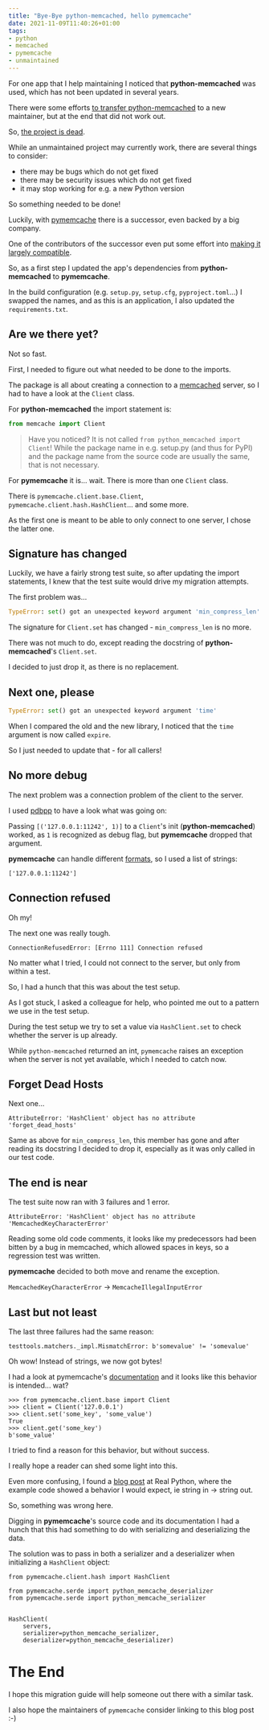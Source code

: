 ```yaml
---
title: "Bye-Bye python-memcached, hello pymemcache"
date: 2021-11-09T11:40:26+01:00
tags:
- python
- memcached
- pymemcache
- unmaintained
---
```


For one app that I help maintaining I noticed that **python-memcached** was used, which has not been updated in several years.

There were some efforts [to transfer python-memcached](https://github.com/linsomniac/python-memcached/issues/95) to a new maintainer,
but at the end that did not work out.

So, [the project is dead](https://github.com/linsomniac/python-memcached/issues/177).

While an unmaintained project may currently work,
there are several things to consider:
- there may be bugs which do not get fixed
- there may be security issues which do not get fixed
- it may stop working for e.g. a new Python version

So something needed to be done!

Luckily,
with [pymemcache](https://pypi.org/project/pymemcache/) there is a successor,
even backed by a big company.

One of the contributors of the successor even put some effort into [making it largely compatible](https://github.com/linsomniac/python-memcached/issues/177#issuecomment-744345125).

So, as a first step I updated the app's dependencies from **python-memcached** to **pymemcache**.

In the build configuration (e.g. `setup.py`, `setup.cfg`, `pyproject.toml`...) I swapped the names,
and as this is an application, I also updated the `requirements.txt`.

## Are we there yet?

Not so fast.

First, I needed to figure out what needed to be done to the imports.

The package is all about creating a connection to a [memcached](https://memcached.org/) server,
so I had to have a look at the `Client` class.

For **python-memcached** the import statement is:

```python
from memcache import Client
```

> Have you noticed?
> It is not called `from python_memcached import Client`!
> While the package name in e.g. setup.py (and thus for PyPI)
and the package name from the source code are usually the same,
that is not necessary.

For **pymemcache** it is... wait. There is more than one `Client` class.

There is `pymemcache.client.base.Client`, `pymemcache.client.hash.HashClient`... and some more.

As the first one is meant to be able to only connect to one server,
I chose the latter one.

## Signature has changed

Luckily,
we have a fairly strong test suite,
so after updating the import statements,
I knew that the test suite would drive my migration attempts.

The first problem was...

```python
TypeError: set() got an unexpected keyword argument 'min_compress_len'
```

The signature for `Client.set` has changed - `min_compress_len` is no more.

There was not much to do,
except reading the docstring of **python-memcached**'s `Client.set`.

I decided to just drop it,
as there is no replacement.

## Next one, please

```python
TypeError: set() got an unexpected keyword argument 'time'
```

When I compared the old and the new library,
I noticed that the `time` argument is now called `expire`.

So I just needed to update that - for all callers!

## No more debug

The next problem was a connection problem of the client to the server.

I used [pdbpp](https://pypi.org/project/pdbpp/) to have a look what was going on:

Passing `[('127.0.0.1:11242', 1)]` to a `Client`'s init (**python-memcached**) worked,
as `1` is recognized as debug flag,
but **pymemcache** dropped that argument.

**pymemcache** can handle different [formats](https://github.com/pinterest/pymemcache/blob/79d98d23cd589556b0dc51a7d10ea338e90a944e/pymemcache/client/base.py#L120-L138),
so I used a list of strings:

```
['127.0.0.1:11242']
```

## Connection refused

Oh my!

The next one was really tough.

```
ConnectionRefusedError: [Errno 111] Connection refused
```

No matter what I tried,
I could not connect to the server,
but only from within a test.

So, I had a hunch that this was about the test setup.

As I got stuck,
I asked a colleague for help,
who pointed me out to a pattern we use in the test setup.

During the test setup we try to set a value via `HashClient.set` to check whether the server is up already.

While `python-memcached` returned an int,
`pymemcache` raises an exception when the server is not yet available,
which I needed to catch now.

## Forget Dead Hosts

Next one...

```
AttributeError: 'HashClient' object has no attribute 'forget_dead_hosts'
```

Same as above for `min_compress_len`,
this member has gone and after reading its docstring I decided to drop it,
especially as it was only called in our test code.

## The end is near

The test suite now ran with 3 failures and 1 error.

```
AttributeError: 'HashClient' object has no attribute 'MemcachedKeyCharacterError'
```

Reading some old code comments, it looks like my predecessors had been bitten by a bug in memcached,
which allowed spaces in keys, so a regression test was written.

**pymemcache** decided to both move and rename the exception.

`MemcachedKeyCharacterError` -> `MemcacheIllegalInputError`

## Last but not least

The last three failures had the same reason:

```
testtools.matchers._impl.MismatchError: b'somevalue' != 'somevalue'
```

Oh wow! Instead of strings, we now got bytes!

I had a look at pymemcache's [documentation](https://pymemcache.readthedocs.io/en/latest/getting_started.html#interacting-with-pymemcache)
and it looks like this behavior is intended... wat?

```
>>> from pymemcache.client.base import Client
>>> client = Client('127.0.0.1')
>>> client.set('some_key', 'some_value')
True
>>> client.get('some_key')
b'some_value'
```

I tried to find a reason for this behavior,
but without success.

I really hope a reader can shed some light into this.

Even more confusing, I found a [blog post](https://realpython.com/python-memcache-efficient-caching/#storing-and-retrieving-cached-values-using-python) at Real Python,
where the example code showed a behavior I would expect, ie string in -> string out.

So, something was wrong here.

Digging in **pymemcache**'s source code and its documentation
I had a hunch that this had something to do with serializing and deserializing the data.

The solution was to pass in both a serializer and a deserializer when initializing a `HashClient` object:

```
from pymemcache.client.hash import HashClient

from pymemcache.serde import python_memcache_deserializer
from pymemcache.serde import python_memcache_serializer


HashClient(
    servers,
    serializer=python_memcache_serializer,
    deserializer=python_memcache_deserializer)
```

# The End

I hope this migration guide will help someone out there with a similar task.

I also hope the maintainers of `pymemcache` consider linking to this blog post :-)
